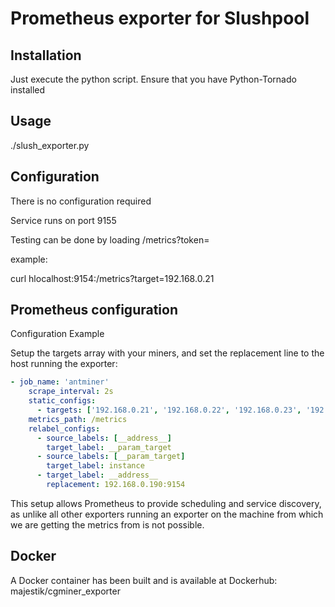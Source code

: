 # Prometheus exporter for Slushpool

## Installation

Just execute the python script. Ensure that you have Python-Tornado installed

## Usage

./slush_exporter.py

## Configuration

There is no configuration required

Service runs on port 9155

Testing can be done by loading /metrics?token=<SLUSH API TOKEN>

example:

curl hlocalhost:9154:/metrics?target=192.168.0.21

## Prometheus configuration

Configuration Example

Setup the targets array with your miners, and set the replacement line to the host running the exporter:

```YAML
- job_name: 'antminer'
    scrape_interval: 2s
    static_configs:
      - targets: ['192.168.0.21', '192.168.0.22', '192.168.0.23', '192.168.0.24']
    metrics_path: /metrics
    relabel_configs:
      - source_labels: [__address__]
        target_label: __param_target
      - source_labels: [__param_target]
        target_label: instance
      - target_label: __address__
        replacement: 192.168.0.190:9154
```

This setup allows Prometheus to provide scheduling and service discovery, as
unlike all other exporters running an exporter on the machine from which we are
getting the metrics from is not possible.

## Docker

A Docker container has been built and is available at Dockerhub: majestik/cgminer_exporter
